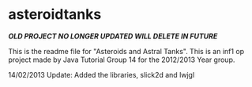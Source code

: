 # asteroidtanks

***OLD PROJECT NO LONGER UPDATED WILL DELETE IN FUTURE***

This is the readme file for "Asteroids and Astral Tanks".
This is an inf1 op project made by Java Tutorial Group 14 for the 2012/2013 Year group.

14/02/2013 Update: Added the libraries, slick2d and lwjgl
	
	


